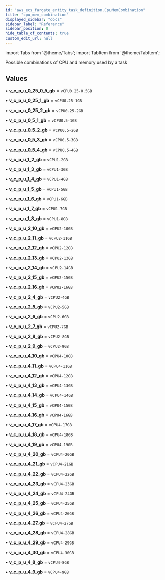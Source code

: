 ```yaml
---
id: "aws_ecs_fargate_entity_task_definition.CpuMemCombination"
title: "cpu_mem_combination"
displayed_sidebar: "docs"
sidebar_label: "Reference"
sidebar_position: 0
hide_table_of_contents: true
custom_edit_url: null
---
```


import Tabs from '@theme/Tabs';
import TabItem from '@theme/TabItem';

Possible combinations of CPU and memory used by a task

## Values

• **v\_c\_p\_u\_0\_25\_0\_5\_gb** = `vCPU0.25-0.5GB`

• **v\_c\_p\_u\_0\_25\_1\_gb** = `vCPU0.25-1GB`

• **v\_c\_p\_u\_0\_25\_2\_gb** = `vCPU0.25-2GB`

• **v\_c\_p\_u\_0\_5\_1\_gb** = `vCPU0.5-1GB`

• **v\_c\_p\_u\_0\_5\_2\_gb** = `vCPU0.5-2GB`

• **v\_c\_p\_u\_0\_5\_3\_gb** = `vCPU0.5-3GB`

• **v\_c\_p\_u\_0\_5\_4\_gb** = `vCPU0.5-4GB`

• **v\_c\_p\_u\_1\_2\_gb** = `vCPU1-2GB`

• **v\_c\_p\_u\_1\_3\_gb** = `vCPU1-3GB`

• **v\_c\_p\_u\_1\_4\_gb** = `vCPU1-4GB`

• **v\_c\_p\_u\_1\_5\_gb** = `vCPU1-5GB`

• **v\_c\_p\_u\_1\_6\_gb** = `vCPU1-6GB`

• **v\_c\_p\_u\_1\_7\_gb** = `vCPU1-7GB`

• **v\_c\_p\_u\_1\_8\_gb** = `vCPU1-8GB`

• **v\_c\_p\_u\_2\_10\_gb** = `vCPU2-10GB`

• **v\_c\_p\_u\_2\_11\_gb** = `vCPU2-11GB`

• **v\_c\_p\_u\_2\_12\_gb** = `vCPU2-12GB`

• **v\_c\_p\_u\_2\_13\_gb** = `vCPU2-13GB`

• **v\_c\_p\_u\_2\_14\_gb** = `vCPU2-14GB`

• **v\_c\_p\_u\_2\_15\_gb** = `vCPU2-15GB`

• **v\_c\_p\_u\_2\_16\_gb** = `vCPU2-16GB`

• **v\_c\_p\_u\_2\_4\_gb** = `vCPU2-4GB`

• **v\_c\_p\_u\_2\_5\_gb** = `vCPU2-5GB`

• **v\_c\_p\_u\_2\_6\_gb** = `vCPU2-6GB`

• **v\_c\_p\_u\_2\_7\_gb** = `vCPU2-7GB`

• **v\_c\_p\_u\_2\_8\_gb** = `vCPU2-8GB`

• **v\_c\_p\_u\_2\_9\_gb** = `vCPU2-9GB`

• **v\_c\_p\_u\_4\_10\_gb** = `vCPU4-10GB`

• **v\_c\_p\_u\_4\_11\_gb** = `vCPU4-11GB`

• **v\_c\_p\_u\_4\_12\_gb** = `vCPU4-12GB`

• **v\_c\_p\_u\_4\_13\_gb** = `vCPU4-13GB`

• **v\_c\_p\_u\_4\_14\_gb** = `vCPU4-14GB`

• **v\_c\_p\_u\_4\_15\_gb** = `vCPU4-15GB`

• **v\_c\_p\_u\_4\_16\_gb** = `vCPU4-16GB`

• **v\_c\_p\_u\_4\_17\_gb** = `vCPU4-17GB`

• **v\_c\_p\_u\_4\_18\_gb** = `vCPU4-18GB`

• **v\_c\_p\_u\_4\_19\_gb** = `vCPU4-19GB`

• **v\_c\_p\_u\_4\_20\_gb** = `vCPU4-20GB`

• **v\_c\_p\_u\_4\_21\_gb** = `vCPU4-21GB`

• **v\_c\_p\_u\_4\_22\_gb** = `vCPU4-22GB`

• **v\_c\_p\_u\_4\_23\_gb** = `vCPU4-23GB`

• **v\_c\_p\_u\_4\_24\_gb** = `vCPU4-24GB`

• **v\_c\_p\_u\_4\_25\_gb** = `vCPU4-25GB`

• **v\_c\_p\_u\_4\_26\_gb** = `vCPU4-26GB`

• **v\_c\_p\_u\_4\_27\_gb** = `vCPU4-27GB`

• **v\_c\_p\_u\_4\_28\_gb** = `vCPU4-28GB`

• **v\_c\_p\_u\_4\_29\_gb** = `vCPU4-29GB`

• **v\_c\_p\_u\_4\_30\_gb** = `vCPU4-30GB`

• **v\_c\_p\_u\_4\_8\_gb** = `vCPU4-8GB`

• **v\_c\_p\_u\_4\_9\_gb** = `vCPU4-9GB`
